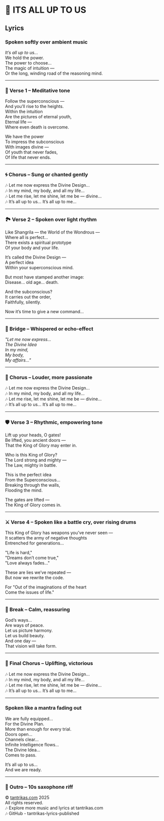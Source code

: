 # 🎵 ITS ALL UP TO US

## Lyrics

### Spoken softly over ambient music
*It’s all up to us...*  
We hold the power.  
The power to choose...  
The magic of intuition —  
Or the long, winding road of the reasoning mind.  

---

### 🌟 Verse 1 – Meditative tone
Follow the superconscious —  
And you’ll rise to the heights.  
Within the intuition  
Are the pictures of eternal youth,  
Eternal life —  
Where even death is overcome.  

We have the power  
To impress the subconscious  
With images divine —  
Of youth that never fades,  
Of life that never ends.  

---

### 🌀 Chorus – Sung or chanted gently
🎶 Let me now express the Divine Design...  
🎶 In my mind, my body, and all my life...  
🎶 Let me rise, let me shine, let me be — divine...  
🎶 It’s all up to us... It’s all up to me...  

---

### 🏞️ Verse 2 – Spoken over light rhythm
Like Shangrila — the World of the Wondrous —  
Where all is perfect...  
There exists a spiritual prototype  
Of your body and your life.  

It’s called the Divine Design —  
A perfect idea  
Within your superconscious mind.  

But most have stamped another image:  
Disease... old age... death.  

And the subconscious?  
It carries out the order,  
Faithfully, silently.  

Now it’s time to give a new command...  

---

### 🌠 Bridge – Whispered or echo-effect
*"Let me now express...  
The Divine Idea  
In my mind,  
My body,  
My affairs..."*  

---

### 💫 Chorus – Louder, more passionate
🎶 Let me now express the Divine Design...  
🎶 In my mind, my body, and all my life...  
🎶 Let me rise, let me shine, let me be — divine...  
🎶 It’s all up to us... It’s all up to me...  

---

### 🛡️ Verse 3 – Rhythmic, empowering tone
Lift up your heads, O gates!  
Be lifted, you ancient doors —  
That the King of Glory may enter in.  

Who is this King of Glory?  
The Lord strong and mighty —  
The Law, mighty in battle.  

This is the perfect idea  
From the Superconscious...  
Breaking through the walls,  
Flooding the mind.  

The gates are lifted —  
The King of Glory comes in.  

---

### ⚔️ Verse 4 – Spoken like a battle cry, over rising drums
This King of Glory has weapons you’ve never seen —  
It scatters the army of negative thoughts  
Entrenched for generations...  

"Life is hard,"  
"Dreams don’t come true,"  
"Love always fades..."  

These are lies we’ve repeated —  
But now we rewrite the code.  

For "Out of the imaginations of the heart  
Come the issues of life."  

---

### 🌿 Break – Calm, reassuring
God’s ways...  
Are ways of peace.  
Let us picture harmony.  
Let us build beauty.  
And one day —  
That vision will take form.  

---

### 🌈 Final Chorus – Uplifting, victorious
🎶 Let me now express the Divine Design...  
🎶 In my mind, my body, and all my life...  
🎶 Let me rise, let me shine, let me be — divine...  
🎶 It’s all up to us... It’s all up to me...  

---

### Spoken like a mantra fading out
We are fully equipped...  
For the Divine Plan.  
More than enough for every trial.  
Doors open...  
Channels clear...  
Infinite Intelligence flows...  
The Divine Idea...  
Comes to pass.  

It’s all up to us...  
And we are ready.  

---

### 🔔 Outro – 10s saxophone riff

© [tantrikas.com](https://tantrikas.com) 2025  
All rights reserved.  
🎶 Explore more music and lyrics at tantrikas.com  
🎶 GitHub - tantrikas-lyrics-published

